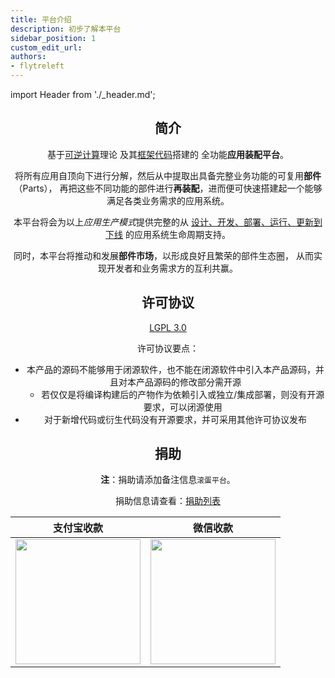 ```yaml
---
title: 平台介绍
description: 初步了解本平台
sidebar_position: 1
custom_edit_url:
authors:
- flytreleft
---
```


import Header from './_header.md';

<Header />

## 简介

基于[可逆计算](https://zhuanlan.zhihu.com/p/64004026)理论
及其[框架代码](https://github.com/entropy-cloud/nop-entropy)搭建的
全功能**应用装配平台**。

将所有应用自顶向下进行分解，然后从中提取出具备完整业务功能的可复用**部件**（Parts），
再把这些不同功能的部件进行**再装配**，进而便可快速搭建起一个能够满足各类业务需求的应用系统。

本平台将会为以上*应用生产模式*提供完整的从 <u>设计、开发、部署、运行、更新到下线</u>
的应用系统生命周期支持。

同时，本平台将推动和发展**部件市场**，以形成良好且繁荣的部件生态圈，
从而实现开发者和业务需求方的互利共赢。

## 许可协议

[LGPL 3.0](https://www.gnu.org/licenses/lgpl-3.0.txt)

许可协议要点：
- 本产品的源码不能够用于闭源软件，也不能在闭源软件中引入本产品源码，并且对本产品源码的修改部分需开源
  - 若仅仅是将编译构建后的产物作为依赖引入或独立/集成部署，则没有开源要求，可以闭源使用
- 对于新增代码或衍生代码没有开源要求，并可采用其他许可协议发布

## 捐助

**注**：捐助请添加备注信息`滚蛋平台`。

捐助信息请查看：[捐助列表](/docs/donates)

| 支付宝收款 | 微信收款 |
| -- | -- |
| <img src="/img/donate/alipay.jpg" width="200px"/> | <img src="/img/donate/wechat.png" width="200px"/> |
